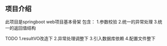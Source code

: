 
## 项目介绍

此项目是springboot web项目基本骨架
包含：
1.参数校验
2.统一的异常处理
3.统一的返回值结构



TODO
1.resultVO改造下
2.异常处理调整下
3.引入数据库依赖
4.配置文件整下